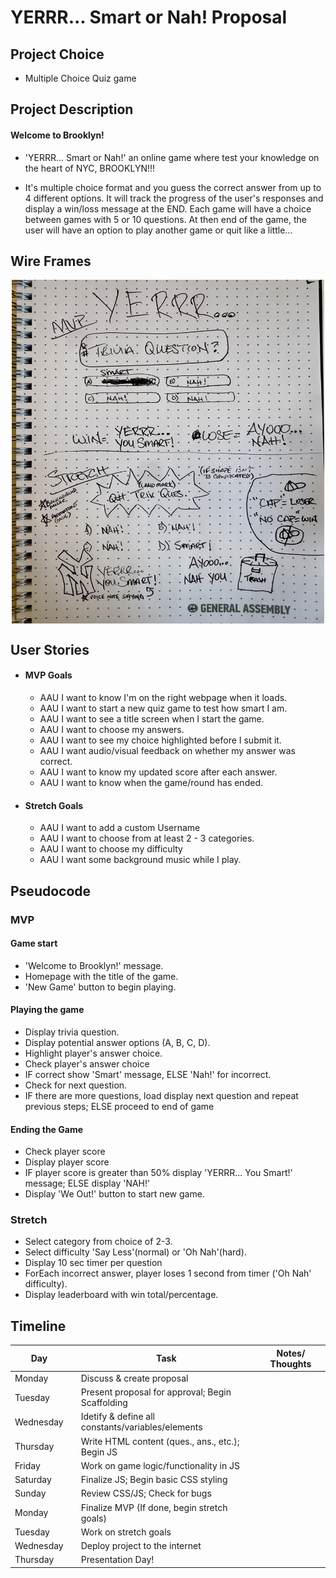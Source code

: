 # YERRR... Smart or Nah! Proposal


## Project Choice
- Multiple Choice Quiz game

   
## Project Description  
#### Welcome to Brooklyn!  
- 'YERRR... Smart or Nah!' an online game where test your knowledge on the heart of NYC, BROOKLYN!!!  

 - It's multiple choice format and you guess the correct answer from up to 4 different options. It will track the progress of the user's responses and display a win/loss message at the END. Each game will have a choice between games with 5 or 10 questions. At then end of the game, the user will have an option to play another game or quit like a little...



## Wire Frames  

<img src="./Images/DCACD51E-BCEB-4E13-88CF-CEC6E9458C87_1_201_a.jpeg" alt="Mock up of 'MVP' and 'Stretch' goals' game image. Top is basic functionality; bottom is styled with effects." style="height: 550px; width: 500px; display: block; margin-left: auto; margin-right: auto;">


## User Stories

- #### MVP Goals

  - AAU I want to know I'm on the right webpage when it loads.
  - AAU I want to start a new quiz game to test how smart I am.
  - AAU I want to see a title screen when I start the game.
  - AAU I want to choose my answers.
  - AAU I want to see my choice highlighted before I submit it.
  - AAU I want audio/visual feedback on whether my answer was correct.
  - AAU I want to know my updated score after each answer.
  - AAU I want to know when the game/round has ended.

- #### Stretch Goals

  - AAU I want to add a custom Username
  - AAU I want to choose from at least 2 - 3 categories.
  - AAU I want to choose my difficulty
  - AAU I want some background music while I play.


## Pseudocode
  
  ### MVP
####  Game start
  - 'Welcome to Brooklyn!' message.
  - Homepage with the title of the game.
  - 'New Game' button to begin playing.

#### Playing the game
  - Display trivia question.
  - Display potential answer options (A, B, C, D).
  - Highlight player's answer choice.
  - Check player's answer choice 
  - IF correct show 'Smart' message, ELSE 'Nah!' for incorrect.
  - Check for next question.
  - IF there are more questions, load display next question and repeat previous steps; ELSE proceed to end of game

#### Ending the Game
  - Check player score
  - Display player score
  - IF player score is greater than 50% display 'YERRR... You Smart!' message; ELSE display 'NAH!'
  - Display 'We Out!' button to start new game.

  ### Stretch
  - Select category from choice of 2-3.
  - Select difficulty 'Say Less'(normal) or 'Oh Nah'(hard).
  - Display 10 sec timer per question
  - ForEach incorrect answer, player loses 1 second from timer ('Oh Nah' difficulty).
  - Display leaderboard with win total/percentage.


## Timeline
| Day        |   | Task                                                 | Notes/ Thoughts           |
|------------|---|------------------------------------------------------|---------------------------|
| Monday     |   | Discuss & create proposal                            |                           |
| Tuesday    |   | Present proposal for approval; Begin Scaffolding     |                           |
| Wednesday  |   | Idetify & define all constants/variables/elements    |                           |
| Thursday   |   | Write HTML content (ques., ans., etc.); Begin JS     |                           |
| Friday     |   | Work on game logic/functionality in JS               |                           |
| Saturday   |   | Finalize JS; Begin basic CSS styling                 |                           |
| Sunday     |   | Review CSS/JS; Check for bugs                        |                           |
| Monday     |   | Finalize MVP (If done, begin stretch goals)          |                           |
| Tuesday    |   | Work on stretch goals                                |                           |
| Wednesday  |   | Deploy project to the internet                       |                           |
| Thursday   |   | Presentation Day!                                    |                           |


